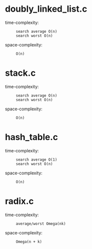 # doubly_linked_list.c

time-complexity:

         search average O(n)
         search worst O(n)
         
space-complexity:
         
         O(n)

# stack.c

time-complexity:

         search average O(n)
         search worst O(n)
         
space-complexity:
         
         O(n)

# hash_table.c

time-complexity:

         search average O(1)
         search worst O(n)
         
space-complexity:
         
         O(n)

# radix.c

time-complexity:

         average/worst Omega(nk)
         
space-complexity:
         
         Omega(n + k)
